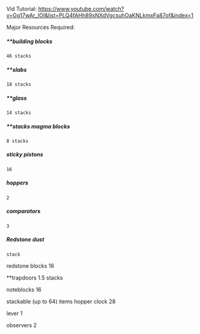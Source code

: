 Vid Tutorial: https://www.youtube.com/watch?v=Gg17wAr_IOI&list=PLQ4fAHh89xNXdVgcsuhOaKNLkmxFa87of&index=1



Major Resources Required:
##### **building blocks
	46 stacks

##### **slabs
	18 stacks

##### **glass
	14 stacks

##### **stacks magma blocks
	8 stacks

##### sticky pistons
	16

##### hoppers
	2

##### comparators
	3

##### Redstone dust
	stack

redstone blocks
	16

**trapdoors 
	1.5 stacks

noteblocks 
	16
	
stackable (up to 64) items hopper clock 
	28

lever
	1

observers
	2